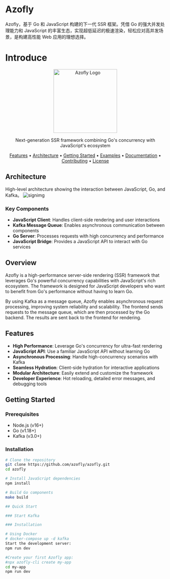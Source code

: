 # Azofly
Azofly，基于 Go 和 JavaScript 构建的下一代 SSR 框架。凭借 Go 的强大并发处理能力和 JavaScript 的丰富生态，实现超低延迟的极速渲染，轻松应对高并发场景，是构建高性能 Web 应用的理想选择。
# Introduce
<p align="center">
  <img src="https://via.placeholder.com/200x200?text=Azofly" alt="Azofly Logo" width="200" height="200">
</p>

<p align="center">
  Next-generation SSR framework combining Go's concurrency with JavaScript's ecosystem
</p>

<p align="center">
  <a href="#features">Features</a> •
  <a href="#architecture">Architecture</a> •
  <a href="#getting-started">Getting Started</a> •
  <a href="#examples">Examples</a> •
  <a href="#documentation">Documentation</a> •
  <a href="#contributing">Contributing</a> •
  <a href="#license">License</a>
</p>

## Architecture

High-level architecture showing the interaction between JavaScript, Go, and Kafka。
![signimg](https://github.com/lawyer888/IMG/blob/main/arsign.png?raw=true)


### Key Components

- **JavaScript Client**: Handles client-side rendering and user interactions
- **Kafka Message Queue**: Enables asynchronous communication between components
- **Go Server**: Processes requests with high concurrency and performance
- **JavaScript Bridge**: Provides a JavaScript API to interact with Go services

## Overview

Azofly is a high-performance server-side rendering (SSR) framework that leverages Go's powerful concurrency capabilities with JavaScript's rich ecosystem. The framework is designed for JavaScript developers who want to benefit from Go's performance without having to learn Go.

By using Kafka as a message queue, Azofly enables asynchronous request processing, improving system reliability and scalability. The frontend sends requests to the message queue, which are then processed by the Go backend. The results are sent back to the frontend for rendering.

## Features

- **High Performance**: Leverage Go's concurrency for ultra-fast rendering
- **JavaScript API**: Use a familiar JavaScript API without learning Go
- **Asynchronous Processing**: Handle high-concurrency scenarios with Kafka
- **Seamless Hydration**: Client-side hydration for interactive applications
- **Modular Architecture**: Easily extend and customize the framework
- **Developer Experience**: Hot reloading, detailed error messages, and debugging tools

## Getting Started

### Prerequisites

- Node.js (v16+)
- Go (v1.18+)
- Kafka (v3.0+)

### Installation

```bash
# Clone the repository
git clone https://github.com/azofly/azofly.git
cd azofly

# Install JavaScript dependencies
npm install

# Build Go components
make build

## Quick Start

### Start Kafka

### Installation

# Using Docker
# docker-compose up -d kafka
Start the development server: 
npm run dev

#Create your first Azofly app:
#npx azofly-cli create my-app
cd my-app
npm run dev
